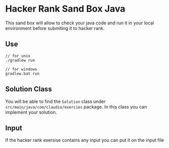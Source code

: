 # Hacker Rank Sand Box Java

This sand box will allow to check your java code and run it in your local environment before submiting it to hacker rank.

## Use

```
// for unix
./gradlew run

// for windows
gradlew.bat run
```

## Solution Class

You will be able to find the `Solution` class under `src/main/java/com/claudio/exercies` package. In this class you can implement your solution.

## Input

If the hacker rank exersise contains any input you can put it on the input file



